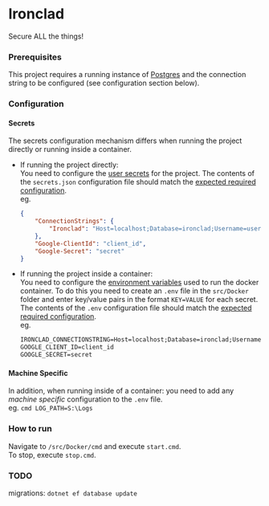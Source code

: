 # Ironclad #

Secure ALL the things!

### Prerequisites

This project requires a running instance of [Postgres](https://www.postgresql.org/) and the connection string to be configured (see configuration section below).

### Configuration

#### Secrets

The secrets configuration mechanism differs when running the project directly or running inside a container.

- If running the project directly:  
You need to configure the [user secrets](https://blogs.msdn.microsoft.com/mihansen/2017/09/10/managing-secrets-in-net-core-2-0-apps/) for the project.
The contents of the `secrets.json` configuration file should match the [expected required configuration](src/Ironclad/Extensions/ConfigurationExtensions.cs?at=2&fileviewer=file-view-default#ConfigurationExtensions.cs-21).  
eg.  
    ```json
    {
        "ConnectionStrings": {
            "Ironclad": "Host=localhost;Database=ironclad;Username=username;Password=password;"
        },
        "Google-ClientId": "client_id",
        "Google-Secret": "secret"
    }
    ```

- If running the project inside a container:  
You need to configure the [environment variables](https://docs.docker.com/compose/environment-variables/#the-env_file-configuration-option) used to run the docker container.
To do this you need to create an `.env` file in the `src/Docker` folder and enter key/value pairs in the format `KEY=VALUE` for each secret.
The contents of the `.env` configuration file should match the [expected required configuration](src/Ironclad/Extensions/ConfigurationExtensions.cs?at=2&fileviewer=file-view-default#ConfigurationExtensions.cs-21).  
eg.
    ```cmd
    IRONCLAD_CONNECTIONSTRING=Host=localhost;Database=ironclad;Username=username;Password=password;
    GOOGLE_CLIENT_ID=client_id
    GOOGLE_SECRET=secret
    ```

#### Machine Specific

In addition, when running inside of a container: you need to add any _machine specific_ configuration to the `.env` file.  
eg.
    ```cmd
    LOG_PATH=S:\Logs
    ```

### How to run

Navigate to ```/src/Docker/cmd``` and execute ```start.cmd```.  
To stop, execute ```stop.cmd```.


### TODO

migrations: ```dotnet ef database update```
